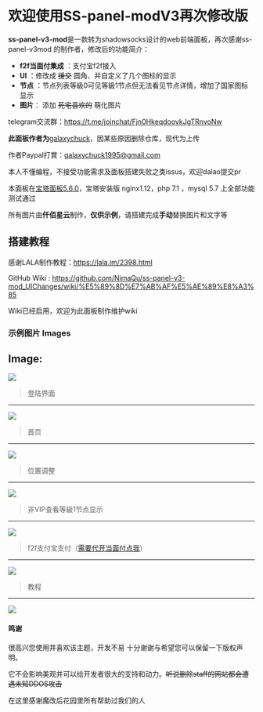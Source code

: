 # 欢迎使用SS-panel-modV3再次修改版


**ss-panel-v3-mod**是一款转为shadowsocks设计的web前端面板，再次感谢ss-panel-v3mod 的制作者，修改后的功能简介：

- **f2f当面付集成** ：支付宝f2f接入
- **UI** ：修改成 ~~援交~~ 圆角、并自定义了几个图标的显示
- **节点** ：节点列表等級0可见等級1节点但无法看见节点详情，增加了国家图标显示
- **图片**： 添加 ~~死宅喜欢的~~ 萌化图片

telegram交流群：https://t.me/joinchat/Fjn0HkeqdoovkJgTRnvoNw

**此面板作者为**[galaxychuck](https://github.com/galaxychuck)，因某些原因删除仓库，现代为上传

作者Paypal打賞：galaxychuck1995@gmail.com

本人不懂编程，不接受功能需求及面板搭建失败之类issus，欢迎dalao提交pr

本面板在[宝塔面板5.6.0](www.bt.cn)，宝塔安装版 nginx1.12，php 7.1 ，mysql 5.7 上全部功能测试通过

所有图片由**仟佰星云**制作，**仅供示例**，请搭建完成**手动**替换图片和文字等

## 搭建教程

感谢LALA制作教程：https://lala.im/2398.html

GitHub Wiki : https://github.com/NimaQu/ss-panel-v3-mod_UIChanges/wiki/%E5%89%8D%E7%AB%AF%E5%AE%89%E8%A3%85

Wiki已经启用，欢迎为此面板制作维护wiki

### 示例图片 Images

Image:
-------------------
![](https://github.com/galaxychuck/images/blob/master/1.jpg)

> 登陆界面
-------------------

![](https://github.com/galaxychuck/images/blob/master/2.jpg)

> 首页

-------------------
![](https://github.com/galaxychuck/images/blob/master/3.jpg)

> 位置调整

-------------------
![](https://github.com/galaxychuck/images/blob/master/4.jpg)

> 非VIP查看等級1节点显示

-------------------
![](https://github.com/galaxychuck/images/blob/master/5.jpg)

> f2f支付宝支付（[需要代开当面付点我](https://t.me/shouyeren)）

-------------------
![](https://github.com/galaxychuck/images/blob/master/6.jpg)

> 教程
-------------------

![](https://github.com/galaxychuck/images/blob/master/7.jpg)



#### 鸣谢

很高兴您使用并喜欢该主题，开发不易 十分谢谢与希望您可以保留一下版权声明。

它不会影响美观并可以给开发者很大的支持和动力。~~听说删除staff的网站都会遭遇未知DDOS攻击~~

在这里感谢魔改后花园里所有帮助过我们的人
